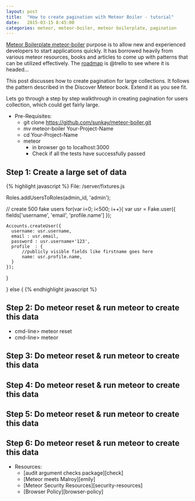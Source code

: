 ```yaml
---
layout: post
title:  "How to create pagination with Meteor Boiler - tutorial"
date:   2015-03-15 8:45:00
categories: meteor, meteor-boiler, meteor boilerplate, pagination
---
```


[Meteor Boilerplate meteor-boiler][boiler] purpose is to allow new and experienced developers to start applications quickly. It has borrowed heavily from various meteor resources, books and articles to come up with patterns that can be utilized effectively. The [roadmap] is @trello to see where it is headed...

This post discusses how to create pagination for large collections. It follows the pattern described in the Discover Meteor book. Extend it as you see fit. 

Lets go through a step by step walkthrough in creating pagination for users collection, which could get fairly large. 

- Pre-Requisites:
  + git clone https://github.com/sunkay/meteor-boiler.git
  + mv meteor-boiler Your-Project-Name
  + cd Your-Project-Name
  + meteor 
    +  in browser go to localhost:3000
    + Check if all the tests have successfully passed

Step 1: Create a large set of data
----------------------------------
{% highlight javascript %}
File: /server/fixtures.js

  Roles.addUsersToRoles(admin_id, 'admin');

  // create 500 fake users
  for(var i=0; i<500; i++){
    var usr = Fake.user({
        fields['username', 'email', 'profile.name']
      });

    Accounts.createUser({
      username: usr.username,
      email : usr.email,
      password : usr.username+'123',
      profile  : {
          //publicly visible fields like firstname goes here
          name: usr.profile.name,
      }
    });  
  }

} else {
{% endhighlight javascript %}

Step 2: Do meteor reset & run meteor to create this data
--------------------------------------------------------
  - cmd-line> meteor reset
  - cmd-line> meteor

Step 3: Do meteor reset & run meteor to create this data
--------------------------------------------------------

Step 4: Do meteor reset & run meteor to create this data
--------------------------------------------------------


Step 5: Do meteor reset & run meteor to create this data
--------------------------------------------------------


Step 6: Do meteor reset & run meteor to create this data
--------------------------------------------------------

- Resources:
   - [audit argument checks package][check]
   - [Meteor meets Malroy][emily]
   - [Meteor Security Resources][security-resources]
   - [Browser Policy][browser-policy]


[boiler]: http://sunkay.github.io/meteor-boiler/
[roadmap]: https://trello.com/b/grrlZ9pd/meteor-boilerplate
